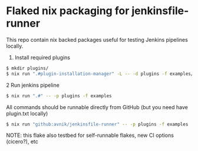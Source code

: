 # Flaked nix packaging for jenkinsfile-runner 

This repo contain nix backed packages useful for testing Jenkins
pipelines locally.

1. Install required plugins

```sh
$ mkdir plugins/
$ nix run ".#plugin-installation-manager" -L -- -d plugins -f examples/plugins.txt  
```

2 Run jenkins pipeline

```sh
$ nix run ".#" -- -p plugins -f examples
```

All commands should be runnable directly from GitHub (but you need have plugin.txt locally)

```sh
$ nix run "github:avnik/jenkinsfile-runner" -- -p plugins -f examples
```

NOTE: this flake also testbed for self-runnable flakes, new CI options (cicero?), etc
